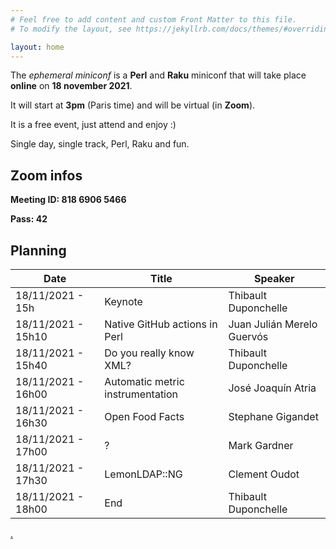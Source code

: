 ```yaml
---
# Feel free to add content and custom Front Matter to this file.
# To modify the layout, see https://jekyllrb.com/docs/themes/#overriding-theme-defaults

layout: home
---
```


The *ephemeral miniconf* is a **Perl** and **Raku** miniconf that will take place **online** on **18 november 2021**.

It will start at **3pm** (Paris time) and will be virtual (in **Zoom**).

It is a free event, just attend and enjoy :)

Single day, single track, Perl, Raku and fun.

## Zoom infos

**Meeting ID: 818 6906 5466**

**Pass: 42**

## Planning

| Date                | Title                           | Speaker                    |
|---------------------|---------------------------------|----------------------------|
| 18/11/2021 - 15h    | Keynote                         | Thibault Duponchelle       |
| 18/11/2021 - 15h10  | Native GitHub actions in Perl   | Juan Julián Merelo Guervós |
| 18/11/2021 - 15h40  | Do you really know XML?         | Thibault Duponchelle       |
| 18/11/2021 - 16h00  | Automatic metric instrumentation| José Joaquín Atria         |
| 18/11/2021 - 16h30  | Open Food Facts                 | Stephane Gigandet          |
| 18/11/2021 - 17h00  | ?                               | Mark Gardner               |
| 18/11/2021 - 17h30  | LemonLDAP::NG                   | Clement Oudot              |
| 18/11/2021 - 18h00  | End                             | Thibault Duponchelle       |

[.](https://github.com/thibaultduponchelle/the-ephemeral-miniconf/)
